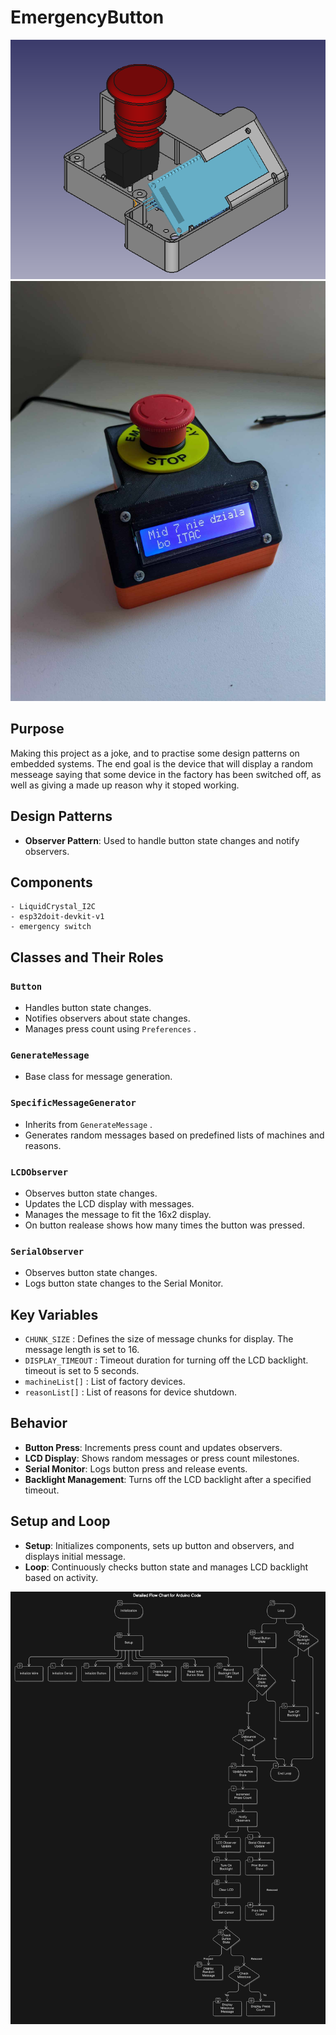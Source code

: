 # EmergencyButton
![Alt Text](documentation/pictures/emergencybutton.png)
![Alt Text](documentation/pictures/showcasephoto.jpeg)

## Purpose
Making this project as a joke, and to practise some design patterns on embedded systems. The end goal is the device that will display a random messeage saying that some device in the factory has been switched off, as well as giving a made up reason why it stoped working.

## Design Patterns
- **Observer Pattern**: Used to handle button state changes and notify observers.
## Components
    - LiquidCrystal_I2C
    - esp32doit-devkit-v1
    - emergency switch 
## Classes and Their Roles
### `Button` 
- Handles button state changes.
- Notifies observers about state changes.
- Manages press count using `Preferences` .
### `GenerateMessage` 
- Base class for message generation.
### `SpecificMessageGenerator` 
- Inherits from `GenerateMessage` .
- Generates random messages based on predefined lists of machines and reasons.
### `LCDObserver` 
- Observes button state changes.
- Updates the LCD display with messages.
- Manages the message to fit the 16x2 display.
- On button realease shows how many times the button was pressed.
### `SerialObserver` 
- Observes button state changes.
- Logs button state changes to the Serial Monitor.
## Key Variables
- `CHUNK_SIZE` : Defines the size of message chunks for display. The message length is set to 16.
- `DISPLAY_TIMEOUT` : Timeout duration for turning off the LCD backlight. timeout is set to 5 seconds.
- `machineList[]` : List of factory devices.
- `reasonList[]` : List of reasons for device shutdown.
## Behavior
- **Button Press**: Increments press count and updates observers.
- **LCD Display**: Shows random messages or press count milestones.
- **Serial Monitor**: Logs button press and release events.
- **Backlight Management**: Turns off the LCD backlight after a specified timeout.
## Setup and Loop
- **Setup**: Initializes components, sets up button and observers, and displays initial message.
- **Loop**: Continuously checks button state and manages LCD backlight based on activity.

![Alt Text](documentation/pictures/diagram.png)
